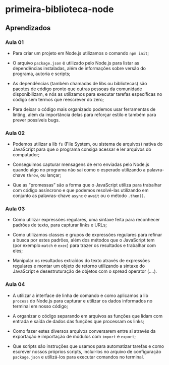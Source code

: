 # primeira-biblioteca-node

## Aprendizados

### Aula 01

- Para criar um projeto em Node.js utilizamos o comando `npm init`;

- O arquivo `package.json` é utilizado pelo Node.js para listar as dependências instaladas, além de informações sobre versão do programa, autoria e scripts;

- As dependências (também chamadas de libs ou bibliotecas) são pacotes de código pronto que outras pessoas da comunidade disponibilizam, e nós as utilizamos para executar tarefas específicas no código sem termos que reescrever do zero;

- Para deixar o código mais organizado podemos usar ferramentas de linting, além da importância delas para reforçar estilo e também para prever possíveis bugs.

### Aula 02

- Podemos utilizar a lib `fs` (File System, ou sistema de arquivos) nativa do JavaScript para que o programa consiga acessar e ler arquivos do computador;

- Conseguimos capturar mensagens de erro enviadas pelo Node.js quando algo no programa não sai como o esperado utilizando a palavra-chave `throw`, ou lançar;

- Que as “promessas” são a forma que o JavaScript utiliza para trabalhar com código assíncrono e que podemos resolvê-las utilizando em conjunto as palavras-chave `async` e `await` ou o método `.then()`.

### Aula 03

- Como utilizar expressões regulares, uma sintaxe feita para reconhecer padrões de texto, para capturar links e URLs;

- Como utilizamos classes e grupos de expressões regulares para refinar a busca por estes padrões, além dos métodos que o JavaScript tem (por exemplo `match` e `exec`) para trazer os resultados e trabalhar com eles;

- Manipular os resultados extraídos do texto através de expressões regulares e montar um objeto de retorno utilizando a sintaxe do JavaScript e desestruturação de objetos com o spread operator (....).

### Aula 04

- A utilizar a interface de linha de comando e como aplicamos a lib `process` do Node.js para capturar e utilizar os dados informados no terminal em nosso código;

- A organizar o código separando em arquivos as funções que lidam com entrada e saída de dados das funções que processam os links;

- Como fazer estes diversos arquivos conversarem entre si através da exportação e importação de módulos com `import` e `export`;

- Que scripts são instruções que usamos para automatizar tarefas e como escrever nossos próprios scripts, incluí-los no arquivo de configuração `package.json` e utilizá-los para executar comandos no terminal.
